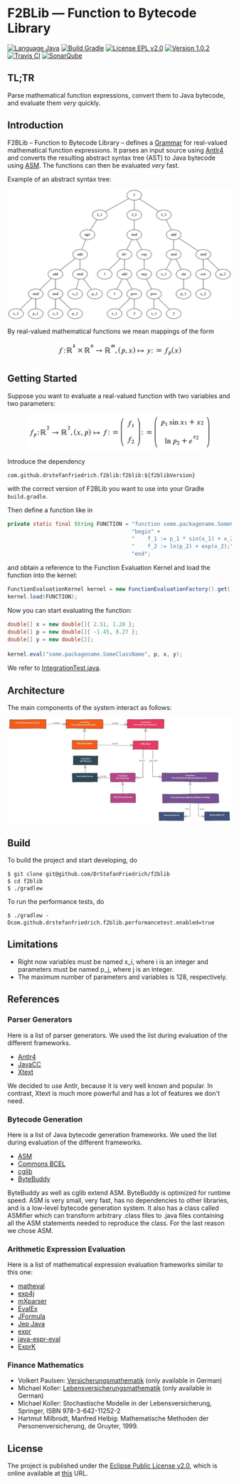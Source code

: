 <!----------------------------------------------------------------------------

   Copyright (c) 2019 Stefan Friedrich

   This program and the accompanying materials are made available under the
   terms of the Eclipse Public License 2.0 which is available at
   https://www.eclipse.org/legal/epl-2.0/

   SPDX-License-Identifier: EPL-2.0

 ------------------------------------------------------------------------------>

# F2BLib &mdash; Function to Bytecode Library

[![Language Java](https://img.shields.io/static/v1.svg?label=Language&message=Java&color=fbff8a&style=plastic)](https://openjdk.java.net/)
[![Build Gradle](https://img.shields.io/static/v1.svg?label=Build&message=Gradle&color=ffe780&style=plastic)](https://gradle.org/)
[![License EPL v2.0](https://img.shields.io/static/v1.svg?label=License&message=EPL&nbsp;v2.0&color=ffcf85&style=plastic)](https://www.eclipse.org/legal/epl-2.0/)
[![Version 1.0.2](https://img.shields.io/static/v1.svg?label=Nexus&message=1.0.2&color=ffb994&style=plastic)](https://repo1.maven.org/maven2/com/github/drstefanfriedrich/f2blib/f2blib/1.0.2/)
<br />
[![Travis CI](https://travis-ci.org/DrStefanFriedrich/f2blib.svg?branch=master)](https://travis-ci.org/DrStefanFriedrich/f2blib)
[![SonarQube](https://img.shields.io/static/v1.svg?label=SonarQube&message=analyse&color=green&style=plastic)](https://sonarcloud.io/dashboard?id=DrStefanFriedrich_f2blib)

## TL;TR

Parse mathematical function expressions, convert them to Java bytecode, and evaluate
them _very_ quickly.


## Introduction

F2BLib &ndash; Function to Bytecode Library &ndash; defines a [Grammar](src/main/antlr/com/github/drstefanfriedrich/f2blib/antlr/Functions.g4)
for real-valued mathematical function expressions. It parses an input source using [Antlr4](https://www.antlr.org/)
and converts the resulting abstract syntax tree (AST) to Java bytecode using [ASM](https://asm.ow2.io/). The
functions can then be evaluated _very_ fast.

Example of an abstract syntax tree:

![Example of an Abstract Syntax Tree](src/main/docs/ast.png)

By real-valued mathematical functions we mean mappings of the form

<center>
<!-- Generated with https://www.mathtowebonline.com/ -->
<!--
<math xmlns="http://www.w3.org/1998/Math/MathML">
<mrow>
	<mi>f</mi>
	<mo>:</mo>
	<msup>
		<mi>&#x0211D;</mi>
		<mi>k</mi>
	</msup>
	<mo>&#x000D7;</mo>
	<msup>
		<mi>&#x0211D;</mi>
		<mi>n</mi>
	</msup>
	<mo>&#x02192;</mo>
	<msup>
		<mi>&#x0211D;</mi>
		<mi>m</mi>
	</msup>
	<mo>,</mo>
	<mrow>
		<mo form="prefix">(</mo>
		<mi>p</mi>
		<mo>,</mo>
		<mi>x</mi>
		<mo form="postfix">)</mo>
	</mrow>
	<mo>&#x021A6;</mo>
	<mi>y</mi>
	<mo>:</mo>
	<mo>=</mo>
	<msub>
		<mi>f</mi>
		<mi>p</mi>
	</msub>
	<mrow>
		<mo form="prefix">(</mo>
		<mi>x</mi>
		<mo form="postfix">)</mo>
	</mrow>
</mrow>
</math>
-->
<img src="src/main/docs/formula.png" />
</center>


## Getting Started

Suppose you want to evaluate a real-valued function with two variables and two parameters:

<center>
<!--
<math xmlns="http://www.w3.org/1998/Math/MathML">
<mrow>
	<msub>
		<mi>f</mi>
		<mi>p</mi>
	</msub>
	<mo>:</mo>
	<msup>
		<mi>&#x0211D;</mi>
		<mn>2</mn>
	</msup>
	<mo>&#x02192;</mo>
	<msup>
		<mi>&#x0211D;</mi>
		<mn>2</mn>
	</msup>
	<mo>,</mo>
	<mrow>
		<mo form="prefix">(</mo>
		<mi>x</mi>
		<mo>,</mo>
		<mi>p</mi>
		<mo form="postfix">)</mo>
	</mrow>
	<mo>&#x021A6;</mo>
	<mi>f</mi>
	<mo>:</mo>
	<mo>=</mo>
	<mrow>
		<mo rspace="0.3em" lspace="0em" stretchy="true" fence="true" form="prefix">(</mo>
		<mtable class="m-pmatrix">
			<mtr>
				<mtd>
					<msub>
						<mi>f</mi>
						<mn>1</mn>
					</msub>
				</mtd>
			</mtr>
			<mtr>
				<mtd>
					<msub>
						<mi>f</mi>
						<mn>2</mn>
					</msub>
				</mtd>
			</mtr>
		</mtable>
		<mo rspace="0em" lspace="0.3em" stretchy="true" fence="true" form="postfix">)</mo>
	</mrow>
	<mo>:</mo>
	<mo>=</mo>
	<mrow>
		<mo rspace="0.3em" lspace="0em" stretchy="true" fence="true" form="prefix">(</mo>
		<mtable class="m-pmatrix">
			<mtr>
				<mtd>
					<msub>
						<mi>p</mi>
						<mn>1</mn>
					</msub>
					<mi>sin</mi>
					<msub>
						<mi>x</mi>
						<mn>1</mn>
					</msub>
					<mo>+</mo>
					<msub>
						<mi>x</mi>
						<mn>2</mn>
					</msub>
				</mtd>
			</mtr>
			<mtr>
				<mtd>
					<mi>ln</mi>
					<msub>
						<mi>p</mi>
						<mn>2</mn>
					</msub>
					<mo>+</mo>
					<msup>
						<mi>e</mi>
						<mrow>
							<msub>
								<mi>x</mi>
								<mn>2</mn>
							</msub>
						</mrow>
					</msup>
				</mtd>
			</mtr>
		</mtable>
		<mo rspace="0em" lspace="0.3em" stretchy="true" fence="true" form="postfix">)</mo>
	</mrow>
</mrow>
</math>
-->
<img src="src/main/docs/sample_formula.png" />
</center>

Introduce the dependency

```
com.github.drstefanfriedrich.f2blib:f2blib:${f2blibVersion}
```

with the correct version of F2BLib you want to use into your Gradle `build.gradle`.

Then define a function like in

```java
private static final String FUNCTION = "function some.packagename.SomeClassName;" +
                                       "begin" +
                                       "    f_1 := p_1 * sin(x_1) + x_2;" +
                                       "    f_2 := ln(p_2) + exp(x_2);" +
                                       "end";
```

and obtain a reference to the Function Evaluation Kernel and load the function into the kernel:

```java
FunctionEvaluationKernel kernel = new FunctionEvaluationFactory().get().create();
kernel.load(FUNCTION);
```

Now you can start evaluating the function:

```java
double[] x = new double[]{ 2.51, 1.28 };
double[] p = new double[]{ -1.45, 8.27 };
double[] y = new double[2];

kernel.eval("some.packagename.SomeClassName", p, x, y);
```

We refer to [IntegrationTest.java](src/test/java/com/github/drstefanfriedrich/f2blib/IntegrationTest.java).


## Architecture

The main components of the system interact as follows:

![Overview Architecture](src/main/docs/arch.jpg)


## Build

To build the project and start developing, do

```
$ git clone git@github.com/DrStefanFriedrich/f2blib
$ cd f2blib
$ ./gradlew
```

To run the performance tests, do

```
$ ./gradlew -Dcom.github.drstefanfriedrich.f2blib.performancetest.enabled=true
```


## Limitations

* Right now variables must be named x_i, where i is an integer and parameters must be named p_j, where j is
  an integer.
* The maximum number of parameters and variables is 128, respectively.


## References

### Parser Generators

Here is a list of parser generators. We used the list during evaluation of the different frameworks.

* [Antlr4](https://www.antlr.org/)
* [JavaCC](https://javacc.org/)
* [Xtext](https://www.eclipse.org/Xtext/)

We decided to use Antlr, because it is very well known and popular. In contrast, Xtext is much more powerful
and has a lot of features we don't need.


### Bytecode Generation

Here is a list of Java bytecode generation frameworks. We used the list during evaluation of the different frameworks.

* [ASM](https://asm.ow2.io/)
* [Commons BCEL](https://commons.apache.org/proper/commons-bcel/)
* [cglib](https://github.com/cglib/cglib)
* [ByteBuddy](https://bytebuddy.net/#/)

ByteBuddy as well as cglib extend ASM. ByteBuddy is optimized for runtime speed. ASM is very small,
very fast, has no dependencies to other libraries, and is a low-level bytecode generation system.
It also has a class called ASMifier which can transform arbitrary .class files to .java files
containing all the ASM statements needed to reproduce the class. For the last reason we chose ASM.


### Arithmetic Expression Evaluation

Here is a list of mathematical expression evaluation frameworks similar to this one:

* [matheval](http://matheval.sourceforge.net/)
* [exp4j](https://www.objecthunter.net/exp4j/)
* [mXparser](http://mathparser.org/)
* [EvalEx](https://github.com/uklimaschewski/EvalEx)
* [JFormula](http://www.japisoft.com/formula/)
* [Jep Java](http://www.singularsys.com/jep/)
* [expr](https://github.com/darius/expr)
* [java-expr-eval](https://github.com/gianluca-nitti/java-expr-eval)
* [ExprK](https://github.com/Keelar/ExprK)


### Finance Mathematics

* Volkert Paulsen: [Versicherungsmathematik](https://wwwmath.uni-muenster.de/statistik/paulsen/WeiterePublikationen/Versicherungsmathematik.pdf) (only available in German)
* Michael Koller: [Lebensversicherungsmathematik](https://www.actuaries.ch/de/downloads/aid!b4ae4834-66cd-464b-bd27-1497194efc96/id!101/Koller_LV_2013.pdf) (only available in German)
* Michael Koller: Stochastische Modelle in der Lebensversicherung, Springer, ISBN 978-3-642-11252-2
* Hartmut Milbrodt, Manfred Helbig: Mathematische Methoden der Personenversicherung, de Gruyter, 1999.


## License

The project is published under the [Eclipse Public License v2.0](LICENSE.txt), which is online available at
[this](https://www.eclipse.org/legal/epl-2.0/) URL.
 